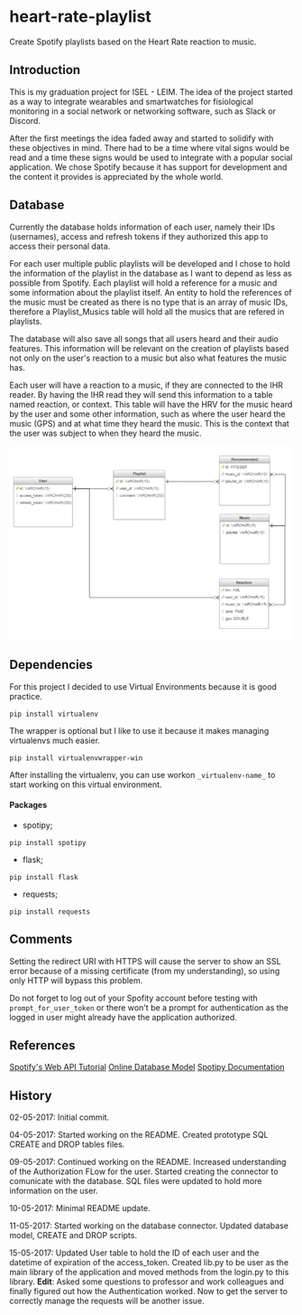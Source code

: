 # heart-rate-playlist
Create Spotify playlists based on the Heart Rate reaction to music.

## Introduction
This is my graduation project for ISEL - LEIM. The idea of the project started as a way to integrate wearables and smartwatches for fisiological monitoring in a social network or networking software, such as Slack or Discord.

After the first meetings the idea faded away and started to solidify with these objectives in mind. There had to be a time where vital signs would be read and a time these signs would be used to integrate with a popular social application. We chose Spotify because it has support for development and the content it provides is appreciated by the whole world.

## Database

Currently the database holds information of each user, namely their IDs (usernames), access and refresh tokens if they authorized this app to access their personal data.

For each user multiple public playlists will be developed and I chose to hold the information of the playlist in the database as I want to depend as less as possible from Spotify. Each playlist will hold a reference for a music and some information about the playlist itself. An entity to hold the references of the music must be created as there is no type that is an array of music IDs, therefore a Playlist_Musics table will hold all the musics that are refered in playlists.

The database will also save all songs that all users heard and their audio features. This information will be relevant on the creation of playlists based not only on the user's reaction to a music but also what features the music has.

Each user will have a reaction to a music, if they are connected to the IHR reader. By having the IHR read they will send this information to a table named reaction, or context. This table will have the HRV for the music heard by the user and some other information, such as where the user heard the music (GPS) and at what time they heard the music. This is the context that the user was subject to when they heard the music.

![Database sketch](/misc/relational_database.png "Database sketch")

## Dependencies
For this project I decided to use Virtual Environments because it is good practice.

```
pip install virtualenv
```
The wrapper is optional but I like to use it because it makes managing virtualenvs much easier.
```
pip install virtualenvwrapper-win
```

After installing the virtualenv, you can use workon `_virtualenv-name_` to start working on this virtual environment.

#### Packages
 * spotipy;
```
pip install spotipy
```
 * flask;
```
pip install flask
```
 * requests;
```
pip install requests
```

## Comments
Setting the redirect URI with HTTPS will cause the server to show an SSL error because of a missing certificate (from my understanding), so using only HTTP will bypass this problem.

Do not forget to log out of your Spofity account before testing with `prompt_for_user_token` or there won't be a prompt for authentication as the logged in user might already have the application authorized.

## References
[Spotify's Web API Tutorial](https://developer.spotify.com/web-api/tutorial/)
[Online Database Model](https://repository.genmymodel.com/tomazinhal/heart-rate-playlist)
[Spotipy Documentation](https://spotipy.readthedocs.io/en/latest/)

## History

02-05-2017: Initial commit. 

04-05-2017: Started working on the README. Created prototype SQL CREATE and DROP tables files.

09-05-2017: Continued working on the README. Increased understanding of the Authorization FLow for the user. Started creating the connector to comunicate with the database. SQL files were updated to hold more information on the user. 

10-05-2017: Minimal README update.

11-05-2017: Started working on the database connector. Updated database model, CREATE and DROP scripts.

15-05-2017: Updated User table to hold the ID of each user and the datetime of expiration of the access_token. Created lib.py to be user as the main library of the application and moved methods from the login.py to this library. **Edit**: Asked some questions to professor and work colleagues and finally figured out how the Authentication worked. Now to get the server to correctly manage the requests will be another issue.